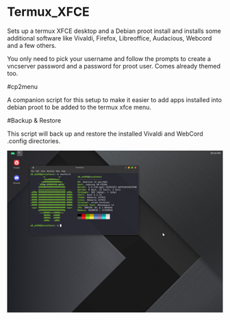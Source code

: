 # Termux_XFCE

Sets up a termux XFCE desktop and a Debian proot install and installs some additional software like Vivaldi, Firefox, Libreoffice, Audacious, Webcord and a few others.

You only need to pick your username and follow the prompts to create a vncserver password and a password for proot user. Comes already themed too.

#cp2menu

A companion script for this setup to make it easier to add apps installed into debian proot to be added to the termux xfce menu. 

#Backup & Restore

This script will back up and restore the installed Vivaldi and WebCord .config directories. 

![Desktop Screenshot](Desktop.png)
